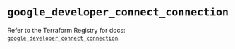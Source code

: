 # `google_developer_connect_connection`

Refer to the Terraform Registry for docs: [`google_developer_connect_connection`](https://registry.terraform.io/providers/hashicorp/google/6.20.0/docs/resources/developer_connect_connection).

